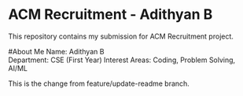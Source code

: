# ACM Recruitment - Adithyan B
This repository contains my submission for ACM Recruitment project.

#About Me
 Name: Adithyan B  
 Department: CSE (First Year)
 Interest Areas: Coding, Problem Solving, AI/ML

This is the change from feature/update-readme branch.
